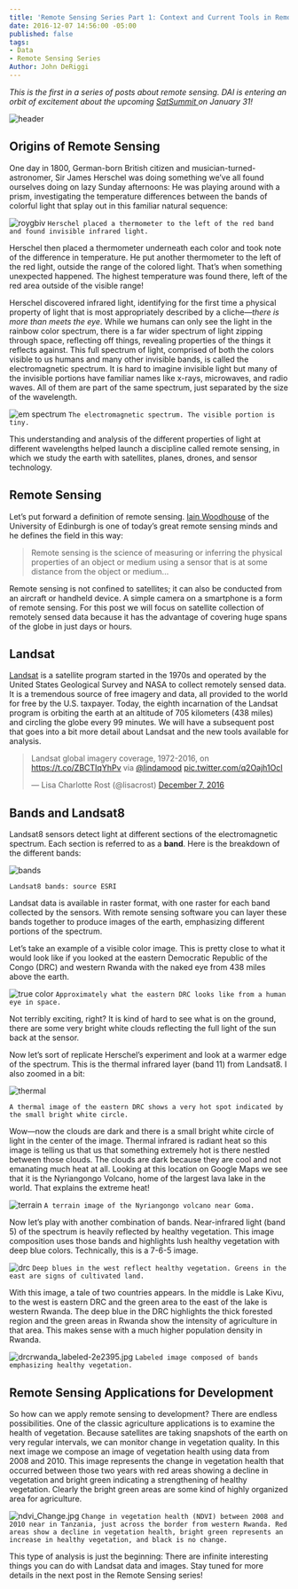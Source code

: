 ```yaml
---
title: 'Remote Sensing Series Part 1: Context and Current Tools in Remote Sensing'
date: 2016-12-07 14:56:00 -05:00
published: false
tags:
- Data
- Remote Sensing Series
Author: John DeRiggi
---
```


*This is the first in a series of posts about remote sensing. DAI is entering an orbit of excitement about the upcoming [SatSummit ](https://satsummit.io/) on January 31!*

![header](/uploads/header-d3ef31.jpg)

## Origins of Remote Sensing

One day in 1800, German-born British citizen and musician-turned-astronomer, Sir James Herschel was doing something we’ve all found ourselves doing on lazy Sunday afternoons: He was playing around with a prism, investigating the temperature differences between the bands of colorful light that splay out in this familiar natural sequence:

![roygbiv](/uploads/roygbiv.jpg)
`Herschel placed a thermometer to the left of the red band and found invisible infrared light.`

<!--more-->

Herschel then placed a thermometer underneath each color and took note of the difference in temperature. He put another thermometer to the left of the red light, outside the range of the colored light. That’s when something unexpected happened. The highest temperature was found there, left of the red area outside of the visible range!

Herschel discovered infrared light, identifying for the first time a physical property of light that is most appropriately described by a cliche—*there is more than meets the eye*. While we humans can only see the light in the rainbow color spectrum, there is a far wider spectrum of light zipping through space, reflecting off things, revealing properties of the things it reflects against. This full spectrum of light, comprised of both the colors visible to us humans and many other invisible bands, is called the electromagnetic spectrum. It is hard to imagine invisible light but many of the invisible portions have familiar names like x-rays, microwaves, and radio waves. All of them are part of the same spectrum, just separated by the size of the wavelength.

![em spectrum](/uploads/emspectrum.jpg)
`The electromagnetic spectrum. The visible portion is tiny.`

This understanding and analysis of the different properties of light at different wavelengths helped launch a discipline called remote sensing, in which we study the earth with satellites, planes, drones, and sensor technology.

## Remote Sensing

Let’s put forward a definition of remote sensing. [Iain Woodhouse](https://twitter.com/fortiain) of the University of Edinburgh is one of today’s great remote sensing minds and he defines the field in this way:

> Remote sensing is the science of measuring or inferring the physical properties of an object or medium using a sensor that is at some distance from the object or medium...

Remote sensing is not confined to satellites; it can also be conducted from an aircraft or handheld device. A simple camera on a smartphone is a form of remote sensing. For this post we will focus on satellite collection of remotely sensed data because it has the advantage of covering huge spans of the globe in just days or hours.

## Landsat

[Landsat](http://landsat.gsfc.nasa.gov/) is a satellite program started in the 1970s and operated by the United States Geological Survey and NASA to collect remotely sensed data. It is a tremendous source of free imagery and data, all provided to the world for free by the U.S. taxpayer. Today, the eighth incarnation of the Landsat program is orbiting the earth at an altitude of 705 kilometers (438 miles) and circling the globe every 99 minutes. We will have a subsequent post that goes into a bit more detail about Landsat and the new tools available for analysis.

<blockquote class="twitter-tweet" data-lang="en"><p lang="en" dir="ltr">Landsat global imagery coverage, 1972-2016, on <a href="https://t.co/ZBCTIqYhPv">https://t.co/ZBCTIqYhPv</a> via <a href="https://twitter.com/lindamood">@lindamood</a> <a href="https://t.co/q2Oajh1OcI">pic.twitter.com/q2Oajh1OcI</a></p>— Lisa Charlotte Rost (@lisacrost) <a href="https://twitter.com/lisacrost/status/806562547193221121">December 7, 2016</a></blockquote>
<script async src="//platform.twitter.com/widgets.js" charset="utf-8"></script>

## Bands and Landsat8

Landsat8 sensors detect light at different sections of the electromagnetic spectrum. Each section is referred to as a **band**. Here is the breakdown of the different bands:

![bands](/uploads/landsat8bands.JPG)

`Landsat8 bands: source ESRI`

Landsat data is available in raster format, with one raster for each band collected by the sensors. With remote sensing software you can layer these bands together to produce images of the earth, emphasizing different portions of the spectrum.

Let’s take an example of a visible color image. This is pretty close to what it would look like if you looked at the eastern Democratic Republic of the Congo (DRC) and western Rwanda with the naked eye from 438 miles above the earth.

![true color](/uploads/432image.jpg)
`Approximately what the eastern DRC looks like from a human eye in space.`

Not terribly exciting, right? It is kind of hard to see what is on the ground, there are some very bright white clouds reflecting the full light of the sun back at the sensor.

Now let’s sort of replicate Herschel’s experiment and look at a warmer edge of the spectrum. This is the thermal infrared layer (band 11) from Landsat8. I also zoomed in a bit:

![thermal](/uploads/thermal.jpg)

`A thermal image of the eastern DRC shows a very hot spot indicated by the small bright white circle.`

Wow—now the clouds are dark and there is a small bright white circle of light in the center of the image. Thermal infrared is radiant heat so this image is telling us that us that something extremely hot is there nestled between those clouds. The clouds are dark because they are cool and not emanating much heat at all. Looking at this location on Google Maps we see that it is the Nyriangongo Volcano, home of the largest lava lake in the world. That explains the extreme heat!

![terrain](/uploads/terrain.jpg)
`A terrain image of the Nyriangongo volcano near Goma.`

Now let’s  play with another combination of bands. Near-infrared light (band 5) of the spectrum is heavily reflected by healthy vegetation. This image composition uses those bands and highlights lush healthy vegetation with deep blue colors. Technically, this is a 7-6-5 image.

![drc](/uploads/drcrwanda.jpg)
`Deep blues in the west reflect healthy vegetation. Greens in the east are signs of cultivated land.`

With this image, a tale of two countries appears. In the middle is Lake Kivu, to the west is eastern DRC and the green area to the east of the lake is western Rwanda. The deep blue in the DRC highlights the thick forested region and the green areas in Rwanda show the intensity of agriculture in that area. This makes sense with a much higher population density in Rwanda.

![drcrwanda_labeled-2e2395.jpg](/uploads/drcrwanda_labeled-2e2395.jpg)
`Labeled image composed of bands emphasizing healthy vegetation.`

## Remote Sensing Applications for Development

So how can we apply remote sensing to development? There are endless possibilities. One of the classic agriculture applications is to examine the health of vegetation. Because satellites are taking snapshots of the earth on very regular intervals, we can monitor change in vegetation quality. In this next image we compose an image of vegetation health using data from 2008 and 2010. This image represents the change in vegetation health that occurred between those two years with red areas showing a decline in vegetation and bright green indicating a strengthening of healthy vegetation. Clearly the bright green areas are some kind of highly organized area for agriculture.

![ndvi_Change.jpg](/uploads/ndvi_Change.jpg)
`Change in vegetation health (NDVI) between 2008 and 2010 near in Tanzania, just across the border from western Rwanda. Red areas show a decline in vegetation health, bright green represents an increase in healthy vegetation, and black is no change.`

This type of analysis is just the beginning: There are infinite interesting things you can do with Landsat data and images. Stay tuned for more details in the next post in the Remote Sensing series!